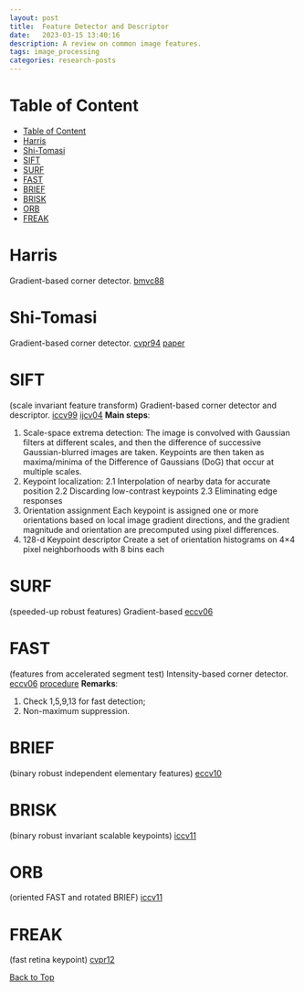 ```yaml
---
layout: post
title:  Feature Detector and Descriptor
date:   2023-03-15 13:40:16
description: A review on common image features.
tags: image_processing
categories: research-posts
---
```


# Table of Content
- [Table of Content](#table-of-content)
- [Harris](#harris)
- [Shi-Tomasi](#shi-tomasi)
- [SIFT](#sift)
- [SURF](#surf)
- [FAST](#fast)
- [BRIEF](#brief)
- [BRISK](#brisk)
- [ORB](#orb)
- [FREAK](#freak)


# Harris 
Gradient-based corner detector.
[bmvc88](http://www.bmva.org/bmvc/1988/avc-88-023.pdf)


# Shi-Tomasi
Gradient-based corner detector.
[cvpr94](https://ieeexplore.ieee.org/document/323794)
[paper](https://users.cs.duke.edu/~tomasi/papers/shi/TR_93-1399_Cornell.pdf)


# SIFT 
(scale invariant feature transform)
Gradient-based corner detector and descriptor.
[iccv99](https://www.cs.ubc.ca/~lowe/papers/iccv99.pdf)
[ijcv04](https://www.cs.ubc.ca/~lowe/papers/ijcv04.pdf)
**Main steps**:
1. Scale-space extrema detection: 
   The image is convolved with Gaussian filters at different scales, and then the difference of successive Gaussian-blurred images are taken. Keypoints are then taken as maxima/minima of the Difference of Gaussians (DoG) that occur at multiple scales.
2. Keypoint localization:
   2.1 Interpolation of nearby data for accurate position
   2.2 Discarding low-contrast keypoints
   2.3 Eliminating edge responses
3. Orientation assignment
   Each keypoint is assigned one or more orientations based on local image gradient directions, and the gradient magnitude and orientation are precomputed using pixel differences.
4. 128-d Keypoint descriptor
   Create a set of orientation histograms on 4×4 pixel neighborhoods with 8 bins each


# SURF 
(speeded-up robust features)
Gradient-based
[eccv06](https://people.ee.ethz.ch/~surf/eccv06.pdf)


# FAST 
(features from accelerated segment test)
Intensity-based corner detector.
[eccv06](https://link.springer.com/chapter/10.1007/11744023_34)
[procedure](https://homepages.inf.ed.ac.uk/rbf/CVonline/LOCAL_COPIES/AV1011/AV1FeaturefromAcceleratedSegmentTest.pdf)
**Remarks**:
1. Check 1,5,9,13 for fast detection;
2. Non-maximum suppression.


# BRIEF 
(binary robust independent elementary features)
[eccv10](https://www.cs.ubc.ca/~lowe/525/papers/calonder_eccv10.pdf)


# BRISK 
(binary robust invariant scalable keypoints)
[iccv11](https://ieeexplore.ieee.org/document/6126542)


# ORB 
(oriented FAST and rotated BRIEF)
[iccv11](https://ieeexplore.ieee.org/document/6126544)


# FREAK 
(fast retina keypoint)
[cvpr12](https://ieeexplore.ieee.org/document/6247715)


[Back to Top](#table-of-content)


